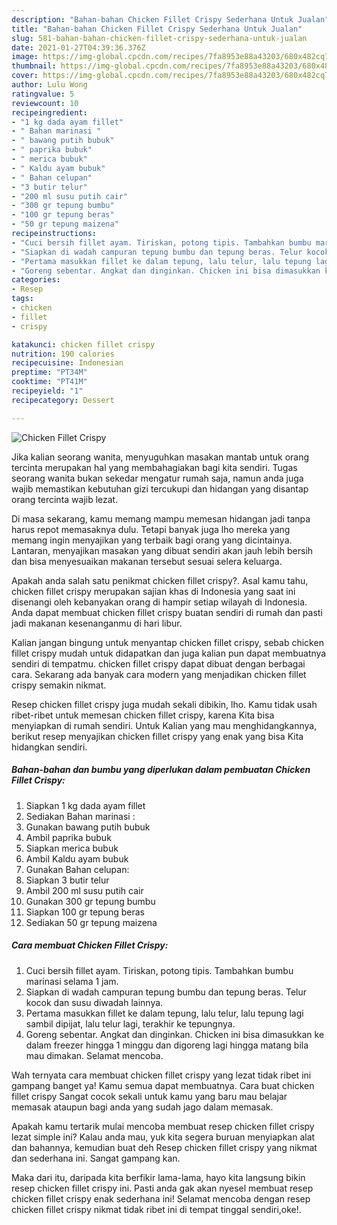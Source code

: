 ```yaml
---
description: "Bahan-bahan Chicken Fillet Crispy Sederhana Untuk Jualan"
title: "Bahan-bahan Chicken Fillet Crispy Sederhana Untuk Jualan"
slug: 581-bahan-bahan-chicken-fillet-crispy-sederhana-untuk-jualan
date: 2021-01-27T04:39:36.376Z
image: https://img-global.cpcdn.com/recipes/7fa8953e88a43203/680x482cq70/chicken-fillet-crispy-foto-resep-utama.jpg
thumbnail: https://img-global.cpcdn.com/recipes/7fa8953e88a43203/680x482cq70/chicken-fillet-crispy-foto-resep-utama.jpg
cover: https://img-global.cpcdn.com/recipes/7fa8953e88a43203/680x482cq70/chicken-fillet-crispy-foto-resep-utama.jpg
author: Lulu Wong
ratingvalue: 5
reviewcount: 10
recipeingredient:
- "1 kg dada ayam fillet"
- " Bahan marinasi "
- " bawang putih bubuk"
- " paprika bubuk"
- " merica bubuk"
- " Kaldu ayam bubuk"
- " Bahan celupan"
- "3 butir telur"
- "200 ml susu putih cair"
- "300 gr tepung bumbu"
- "100 gr tepung beras"
- "50 gr tepung maizena"
recipeinstructions:
- "Cuci bersih fillet ayam. Tiriskan, potong tipis. Tambahkan bumbu marinasi selama 1 jam."
- "Siapkan di wadah campuran tepung bumbu dan tepung beras. Telur kocok dan susu diwadah lainnya."
- "Pertama masukkan fillet ke dalam tepung, lalu telur, lalu tepung lagi sambil dipijat, lalu telur lagi, terakhir ke tepungnya."
- "Goreng sebentar. Angkat dan dinginkan. Chicken ini bisa dimasukkan ke dalam freezer hingga 1 minggu dan digoreng lagi hingga matang bila mau dimakan. Selamat mencoba."
categories:
- Resep
tags:
- chicken
- fillet
- crispy

katakunci: chicken fillet crispy 
nutrition: 190 calories
recipecuisine: Indonesian
preptime: "PT34M"
cooktime: "PT41M"
recipeyield: "1"
recipecategory: Dessert

---
```



![Chicken Fillet Crispy](https://img-global.cpcdn.com/recipes/7fa8953e88a43203/680x482cq70/chicken-fillet-crispy-foto-resep-utama.jpg)

Jika kalian seorang wanita, menyuguhkan masakan mantab untuk orang tercinta merupakan hal yang membahagiakan bagi kita sendiri. Tugas seorang  wanita bukan sekedar mengatur rumah saja, namun anda juga wajib memastikan kebutuhan gizi tercukupi dan hidangan yang disantap orang tercinta wajib lezat.

Di masa  sekarang, kamu memang mampu memesan hidangan jadi tanpa harus repot memasaknya dulu. Tetapi banyak juga lho mereka yang memang ingin menyajikan yang terbaik bagi orang yang dicintainya. Lantaran, menyajikan masakan yang dibuat sendiri akan jauh lebih bersih dan bisa menyesuaikan makanan tersebut sesuai selera keluarga. 



Apakah anda salah satu penikmat chicken fillet crispy?. Asal kamu tahu, chicken fillet crispy merupakan sajian khas di Indonesia yang saat ini disenangi oleh kebanyakan orang di hampir setiap wilayah di Indonesia. Anda dapat membuat chicken fillet crispy buatan sendiri di rumah dan pasti jadi makanan kesenanganmu di hari libur.

Kalian jangan bingung untuk menyantap chicken fillet crispy, sebab chicken fillet crispy mudah untuk didapatkan dan juga kalian pun dapat membuatnya sendiri di tempatmu. chicken fillet crispy dapat dibuat dengan berbagai cara. Sekarang ada banyak cara modern yang menjadikan chicken fillet crispy semakin nikmat.

Resep chicken fillet crispy juga mudah sekali dibikin, lho. Kamu tidak usah ribet-ribet untuk memesan chicken fillet crispy, karena Kita bisa menyiapkan di rumah sendiri. Untuk Kalian yang mau menghidangkannya, berikut resep menyajikan chicken fillet crispy yang enak yang bisa Kita hidangkan sendiri.

<!--inarticleads1-->

##### Bahan-bahan dan bumbu yang diperlukan dalam pembuatan Chicken Fillet Crispy:

1. Siapkan 1 kg dada ayam fillet
1. Sediakan  Bahan marinasi :
1. Gunakan  bawang putih bubuk
1. Ambil  paprika bubuk
1. Siapkan  merica bubuk
1. Ambil  Kaldu ayam bubuk
1. Gunakan  Bahan celupan:
1. Siapkan 3 butir telur
1. Ambil 200 ml susu putih cair
1. Gunakan 300 gr tepung bumbu
1. Siapkan 100 gr tepung beras
1. Sediakan 50 gr tepung maizena




<!--inarticleads2-->

##### Cara membuat Chicken Fillet Crispy:

1. Cuci bersih fillet ayam. Tiriskan, potong tipis. Tambahkan bumbu marinasi selama 1 jam.
1. Siapkan di wadah campuran tepung bumbu dan tepung beras. Telur kocok dan susu diwadah lainnya.
1. Pertama masukkan fillet ke dalam tepung, lalu telur, lalu tepung lagi sambil dipijat, lalu telur lagi, terakhir ke tepungnya.
1. Goreng sebentar. Angkat dan dinginkan. Chicken ini bisa dimasukkan ke dalam freezer hingga 1 minggu dan digoreng lagi hingga matang bila mau dimakan. Selamat mencoba.




Wah ternyata cara membuat chicken fillet crispy yang lezat tidak ribet ini gampang banget ya! Kamu semua dapat membuatnya. Cara buat chicken fillet crispy Sangat cocok sekali untuk kamu yang baru mau belajar memasak ataupun bagi anda yang sudah jago dalam memasak.

Apakah kamu tertarik mulai mencoba membuat resep chicken fillet crispy lezat simple ini? Kalau anda mau, yuk kita segera buruan menyiapkan alat dan bahannya, kemudian buat deh Resep chicken fillet crispy yang nikmat dan sederhana ini. Sangat gampang kan. 

Maka dari itu, daripada kita berfikir lama-lama, hayo kita langsung bikin resep chicken fillet crispy ini. Pasti anda gak akan nyesel membuat resep chicken fillet crispy enak sederhana ini! Selamat mencoba dengan resep chicken fillet crispy nikmat tidak ribet ini di tempat tinggal sendiri,oke!.

